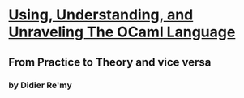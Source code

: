 # [Using, Understanding, and Unraveling The OCaml Language](http://caml.inria.fr/pub/docs/u3-ocaml/index.html)

## From Practice to Theory and vice versa

### by Didier Re'my

